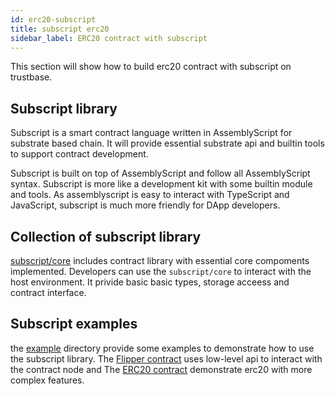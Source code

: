 ```yaml
---
id: erc20-subscript
title: subscript erc20
sidebar_label: ERC20 contract with subscript
---
```


This section will show how to build erc20 contract with subscript on trustbase.

## Subscript library

Subscript is a smart contract language written in AssemblyScript for substrate based chain.
It will provide essential substrate api and builtin tools to support contract development.

Subscript is built on top of AssemblyScript and follow all AssemblyScript syntax.
Subscript is more like a development kit with some builtin module and tools.
As assemblyscript is easy to interact with TypeScript and JavaScript,
subscript is much more friendly for DApp developers.

## Collection of subscript library

[subscript/core](https://github.com/ascontract/subscript/tree/master/core) includes
contract library with essential core compoments implemented.
Developers can use the `subscript/core` to interact with the host environment.
It privide basic basic types, storage acceess and contract interface.

## Subscript examples

the [example](https://github.com/ascontract/subscript/tree/master/examples) directory provide some examples to demonstrate how to use the subscript library.
The [Flipper contract](https://github.com/ascontract/subscript/tree/master/examples/flipper) uses low-level api to interact with the contract node and
The [ERC20 contract](https://github.com/ascontract/subscript/tree/master/examples/erc20) demonstrate erc20 with more complex features.